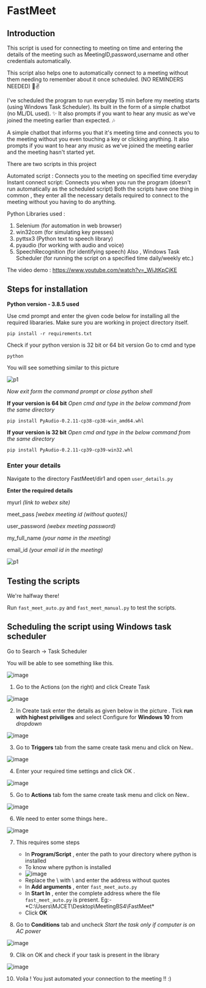 # FastMeet

## Introduction

This script is used for connecting to meeting on time and entering the details of the meeting such as MeetingID,password,username and other credentials automatically.

This script also helps one to automatically connect to a meeting without them needing to remember about it once scheduled. (NO REMINDERS NEEDED) 🤠✌️

I've scheduled the program to run everyday 15 min before my meeting starts (using Windows Task Scheduler). Its built in the form of a simple chatbot (no ML/DL used). ✨ It also prompts if you want to hear any music as we've joined the meeting earlier than expected. 🎶

A simple chatbot that informs you that it's meeting time and connects you to the meeting without you even touching a key or clicking anything. It also prompts if you want to hear any music as we've joined the meeting earlier and the meeting hasn't started yet.

There are two scripts in this project

Automated script : Connects you to the meeting on specified time everyday
Instant connect script: Connects you when you run the program (doesn't run automatically as the scheduled script)
Both the scripts have one thing in common , they enter all the necessary details required to connect to the meeting without you having to do anything.

Python Libraries used :

1. Selenium (for automation in web browser)
2. win32com (for simulating key presses)
3. pyttsx3 (Python text to speech library)
4. pyaudio (for working with audio and voice)
5. SpeechRecognition (for identifying speech) Also , Windows Task Scheduler (for running the script on a specified time daily/weekly etc.)

The video demo : https://www.youtube.com/watch?v=_WiJtKpCjKE

## Steps for installation
**Python version - 3.8.5 used**

Use cmd prompt and enter the given code below for installing all the required libararies. Make sure you are working in project directory itself.

`pip install -r requirements.txt`

Check if your python version is 32 bit or 64 bit version
Go to cmd and type

`python`

You will see something similar to this picture

![p1](https://user-images.githubusercontent.com/48662097/111827132-8c856800-890f-11eb-8fcd-4f2745d7eaf6.jpg)

*Now exit form the command prompt or close python shell*

**If your version is 64 bit**
*Open cmd and type in the below command from the same directory*

`pip install PyAudio-0.2.11-cp38-cp38-win_amd64.whl`

**If your version is 32 bit**
*Open cmd and type in the below command from the same directory*

`pip install PyAudio-0.2.11-cp39-cp39-win32.whl`

### Enter your details

Navigate to the directory FastMeet/dir1 and open `user_details.py`

**Enter the required details**

myurl  *(link to webex site)*

meet_pass  *[webex meeting id (without quotes)]*

user_password  *(webex meeting password)*

my_full_name *(your name in the meeting)*

email_id *(your email id in the meeting)*

![p1](https://user-images.githubusercontent.com/48662097/111855952-87470e00-894d-11eb-9124-7f64df0ec2cc.jpg)

## Testing the scripts 

We're halfway there!

Run `fast_meet_auto.py` and `fast_meet_manual.py` to test the scripts. 

## Scheduling the script using Windows task scheduler

Go to Search -> Task Scheduler

You will be able to see something like this.

![image](https://user-images.githubusercontent.com/48662097/111857361-f6753000-8956-11eb-9ba7-249256118058.png)


1) Go to the Actions (on the right) and click Create Task

![image](https://user-images.githubusercontent.com/48662097/111857421-57046d00-8957-11eb-97f4-ec167c7ef796.png)

2) In Create task enter the details as given below in the picture . Tick **run with highest priviliges** and select Configure for **Windows 10** from *dropdown*

![image](https://user-images.githubusercontent.com/48662097/111858110-5fab7200-895c-11eb-96b7-fe03ec54ff7d.png)

3) Go to **Triggers** tab from the same create task menu and click on New..

![image](https://user-images.githubusercontent.com/48662097/111857534-2e30a780-8958-11eb-91b1-6caf0b84d530.png)

4) Enter your required time settings and click OK . 

![image](https://user-images.githubusercontent.com/48662097/111857611-b44cee00-8958-11eb-89d3-23ec2f0b78ac.png)

5) Go to **Actions** tab fom the same create task menu and click on New..

![image](https://user-images.githubusercontent.com/48662097/111857656-f6762f80-8958-11eb-924e-ca21d53d2130.png)

6. We need to enter some things here..

![image](https://user-images.githubusercontent.com/48662097/111857712-6684b580-8959-11eb-85b4-b34fc21771a2.png)

7. This requires some steps
     - In **Program/Script** , enter the path to your directory where python is installed
     - To know where python is installed
     - ![image](https://user-images.githubusercontent.com/48662097/111857884-9e402d00-895a-11eb-828f-79396ff605dc.png)
     - Replace the \\ with \ and enter the address without quotes
     - In **Add arguments** , enter `fast_meet_auto.py`
     - In **Start In** , enter the complete address where the file `fast_meet_auto.py` is present. Eg:- *C:\Users\MJCET\Desktop\MeetingBS4\FastMeet\*
     - Click **OK**
 
8. Go to **Conditions** tab and uncheck *Start the task only if computer is on AC power*

![image](https://user-images.githubusercontent.com/48662097/111858014-903edc00-895b-11eb-8fb7-f4438069b08e.png)

9. Clik on OK and check if your task is present in the library

![image](https://user-images.githubusercontent.com/48662097/111858127-810c5e00-895c-11eb-803c-636c71ee9da9.png)

10. Voila ! You just automated your connection to the meeting !! :) 






